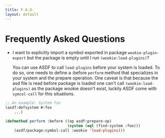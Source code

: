 ```yaml
---
title: F.A.Q.
layout: default
---
```


Frequently Asked Questions
==========================

- I want to explicitly import a symbol exported in package `wookie-plugin-export` but the package is empty until I run `(wookie:load-plugins)`?

  You can use ASDF to call `load-plugins` before your system is loaded. To do so, one needs to define a :before `perform` method that specializes in your system and the prepare operation. One caveat is that because the asd file is read before package is loaded one can't call `(wookie:load-plugins)` as the package wookie doesn't exist, luckily ASDF come with `symcol-call` for this situations.

```lisp
;; An example: System foo
(asdf:defsystem #:foo
    ...)

(defmethod perform :before ((op asdf:prepare-op)
                            (system (eql (find-system :foo)))
    (asdf/package:symbol-call :wookie 'load-plugins)))
```
